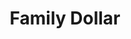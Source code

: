 ---
title: "Family Dollar"
url: /albuquerque/family-dollar-central-avenue-northwest/
shop: variety store
---